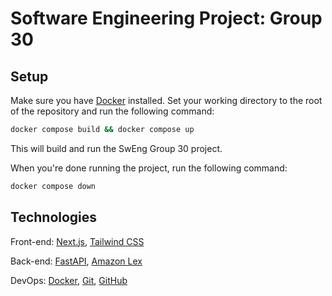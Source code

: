 # Software Engineering Project: Group 30

## Setup
Make sure you have [Docker](https://www.docker.com/) installed. Set your working directory to the root of the repository and run the following command:
```bash
docker compose build && docker compose up
```
This will build and run the SwEng Group 30 project.

When you're done running the project, run the following command:
```bash
docker compose down
```

## Technologies
Front-end: [Next.js](https://nextjs.org/), [Tailwind CSS](https://tailwindcss.com/)

Back-end: [FastAPI](https://fastapi.tiangolo.com/), [Amazon Lex](https://aws.amazon.com/lex/)

DevOps: [Docker](https://www.docker.com/), [Git](https://git-scm.com/), [GitHub](https://github.com/)